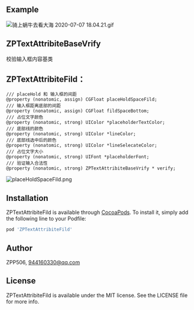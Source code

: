 
## Example


![骑上蜗牛去看大海 2020-07-07 18.04.21.gif](https://upload-images.jianshu.io/upload_images/11285123-fbde0fbf66af04e9.gif?imageMogr2/auto-orient/strip)


## ZPTextAttribiteBaseVrify 
校验输入框内容基类

## ZPTextAttribiteFild：
```
/// placeHold 和 输入框的间距
@property (nonatomic, assign) CGFloat placeHoldSpaceFild;
/// 输入框距离底部的间距
@property (nonatomic, assign) CGFloat fildSpaceBottom;
/// 占位文字颜色
@property (nonatomic, strong) UIColor *placeholderTextColor;
/// 底部线的颜色
@property (nonatomic, strong) UIColor *lineColor;
/// 底部线选中后的颜色
@property (nonatomic, strong) UIColor *lineSelecateColor;
/// 占位文字大小
@property (nonatomic, strong) UIFont *placeholderFont;
/// 验证输入合法性
@property (nonatomic, strong) ZPTextAttribiteBaseVrify * verify;

```

![placeHoldSpaceFild.png](https://upload-images.jianshu.io/upload_images/11285123-6f14d4d74f37d316.png?imageMogr2/auto-orient/strip%7CimageView2/2/w/1240)


## Installation

ZPTextAttribiteFild is available through [CocoaPods](https://cocoapods.org). To install
it, simply add the following line to your Podfile:

```ruby
pod 'ZPTextAttribiteFild'
```

## Author

ZPP506, 944160330@qq.com

## License

ZPTextAttribiteFild is available under the MIT license. See the LICENSE file for more info.
